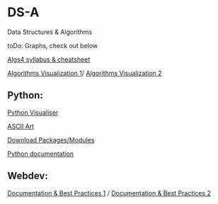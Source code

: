 # DS-A
Data Structures &amp; Algorithms

toDo: Graphs, check out below

[Algs4 syllabus & cheatsheet](https://algs4.cs.princeton.edu/cheatsheet/)

[Algorithms Visualization 1](https://www.cs.usfca.edu/~galles/visualization/Algorithms.html)/ [Algorithms Visualization 2](https://visualgo.net/en)

## Python:
[Python Visualiser](www.pythontutor.com)

[ASCII Art](http://patorjk.com/software/taag/#p=display&f=Graffiti&t=Type%20Something%20)

[Download Packages/Modules](pypi.org)

[Python documentation](https://www.w3schools.com/python/default.asp)

## Webdev:
[Documentation & Best Practices 1](https://devdocs.io/) / [Documentation & Best Practices 2](https://developer.mozilla.org/en-US/)
